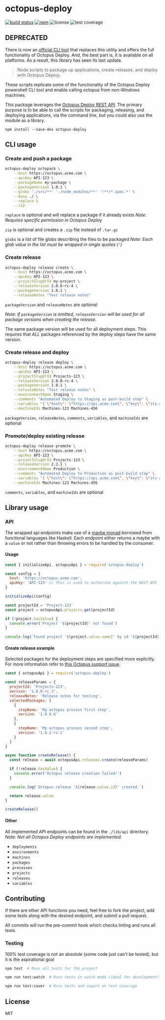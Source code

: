 # octopus-deploy

[![build status](https://img.shields.io/github/actions/workflow/status/parkerholladay/node-octopus-deploy/build.yaml?branch=master&logo=github&style=for-the-badge)](https://github.com/parkerholladay/node-octopus-deploy/actions)
[![npm](https://img.shields.io/npm/v/octopus-deploy?logo=npm&style=for-the-badge)](https://www.npmjs.com/package/octopus-deploy)
![license](https://img.shields.io/npm/l/octopus-deploy?style=for-the-badge)
![test coverage](https://img.shields.io/nycrc/parkerholladay/node-octopus-deploy?label=coverage&config=.nycrc&preferredThreshold=functions&style=for-the-badge)

## DEPRECATED

There is now an [official CLI tool](https://octopus.com/docs/octopus-rest-api/octopus-cli) that replaces this utility and offers the full functionality of Octopus Deploy. And, the best part is, it is available on all platforms. As a result, this library has seen its last update.


> Node scripts to package up applications, create releases, and deploy with Octopus Deploy.

These scripts replicate some of the functionality of the Octopus Deploy powershell CLI tool and enable calling octopus from non-Windows machines.

This package leverages the [Octopus Deploy REST API](https://github.com/OctopusDeploy/OctopusDeploy-Api/wiki). The primary purpose is to be able to call the scripts for packaging, releasing, and deploying applications, via the command line, but you could also use the module as a library.

```
npm install --save-dev octopus-deploy
```

## CLI usage

### Create and push a package

```bash
octopus-deploy octopack \
    --host https://octopus.acme.com \
    --apiKey API-123 \
    --packageName my-package \
    --packageVersion 1.0.1 \
    --globs './src/**' './node_modules/**' '!**/*.spec.*' \
    --base ./ \
    --replace \
    --zip
```

`replace` is optional and will replace a package if it already exists _Note: Requires specific permission in Octopus Deploy_

`zip` is optional and creates a `.zip` file instead of `.tar.gz`

`globs` is a list of file globs describing the files to be packaged _Note: Each glob value in the list must be wrapped in single quotes (`'`)_

### Create release

```bash
octopus-deploy release create \
    --host https://octopus.acme.com \
    --apiKey API-123 \
    --projectSlugOrId my-project \
    --releaseVersion 2.0.0-rc-4 \
    --packageVersion 1.0.1 \
    --releaseNotes "Test release notes"
```

`packageVersion` and `releaseNotes` are optional

_Note: If `packageVersion` is omitted, `releaseVersion` will be used for all package versions when creating the release._

The same package version will be used for all deployment steps. This requires that _ALL_ packages referenced by the deploy steps have the same version.

### Create release and deploy

```bash
octopus-deploy release deploy \
    --host https://octopus.acme.com \
    --apiKey API-123 \
    --projectSlugOrId Projects-123 \
    --releaseVersion 2.0.0-rc-4 \
    --packageVersion 1.0.1 \
    --releaseNotes "Test release notes" \
    --environmentName Staging \
    --comments "Automated Deploy to Staging as post-build step" \
    --variables "{ \"host\": \"https://api.acme.com\", \"key\": \"its-a-secret-to-everybody\" }" \
    --machineIds Machines-123 Machines-456
```

`packageVersion`, `releaseNotes`, `comments`, `variables`, and `machineIds` are optional

### Promote/deploy existing release

```bash
octopus-deploy release promote \
    --host https://octopus.acme.com \
    --apiKey API-123 \
    --projectSlugOrId Projects-123 \
    --releaseVersion 2.2.1 \
    --environmentName Production \
    --comments "Automated Deploy to Production as post-build step" \
    --variables "{ \"host\": \"https://api.acme.com\", \"key\": \"its-a-secret-to-everybody\" }" \
    --machineIds Machines-123 Machines-456
```

`comments`, `variables`, and `machineIds` are optional


## Library usage

### API

The wrapped api endpoints make use of a [maybe monad](https://en.wikibooks.org/wiki/Haskell/Understanding_monads/Maybe) borrowed from functional languages like Haskell. Each endpoint either returns a maybe with a `value` or not rather than throwing errors to be handled by the consumer.

#### Usage

```js
const { initializeApi, octopusApi } = require('octopus-deploy')

const config = {
  host: 'https://octopus.acme.com',
  apiKey: 'API-123' // This is used to authorize against the REST API
}

initializeApi(config)

const projectId = 'Project-123'
const project = octopusApi.projects.get(projectId)

if (!project.hasValue) {
  console.error(`Project '${projectId}' not found`)
}

console.log(`Found project '${project.value.name}' by id '${projectId}'`)
```

#### Create release example

Selected packages for the deployment steps are specified more explicitly. For more information refer to [this Octopus support issue](http://help.octopusdeploy.com/discussions/problems/35372-create-release-a-version-must-be-specified-for-every-included-nuget-package).

```js
const { octopusApi } = require('octopus-deploy')

const releaseParams = {
  projectId: 'Projects-123',
  version: '1.0.0-rc.3',
  releaseNotes: 'Release notes for testing',
  selectedPackages: [
    {
      stepName: 'My octopus process first step',
      version: '1.0.0.0'
    },
    {
      stepName: 'My octopus process second step',
      version: '1.0.2-rc.1'
    }
  ]
}

async function createRelease() {
  const release = await octopusApi.releases.create(releaseParams)

  if (!release.hasValue) {
    console.error('Octopus release creation failed!')
  }

  console.log(`Octopus release '${release.value.id}' created.`)

  return release.value
}

createRelease()
```

#### Other

All implemented API endpoints can be found in the `./lib/api` directory. _Note: Not all Octopus Deploy endpoints are implemented._

- `deployments`
- `environments`
- `machines`
- `packages`
- `processes`
- `projects`
- `releases`
- `variables`

## Contributing

If there are other API functions you need, feel free to fork the project, add some tests along with the desired endpoint, and submit a pull request.

All commits will run the pre-commit hook which checks linting and runs all tests.

### Testing

100% test coverage is not an absolute (some code just can't be tested), but it is the aspirational goal

```bash
npm test  # Runs all tests for the project

npm run test:watch  # Runs tests in watch mode (ideal for development)

npm run test:cover  # Runs tests and report on test coverage
```

## License

MIT
